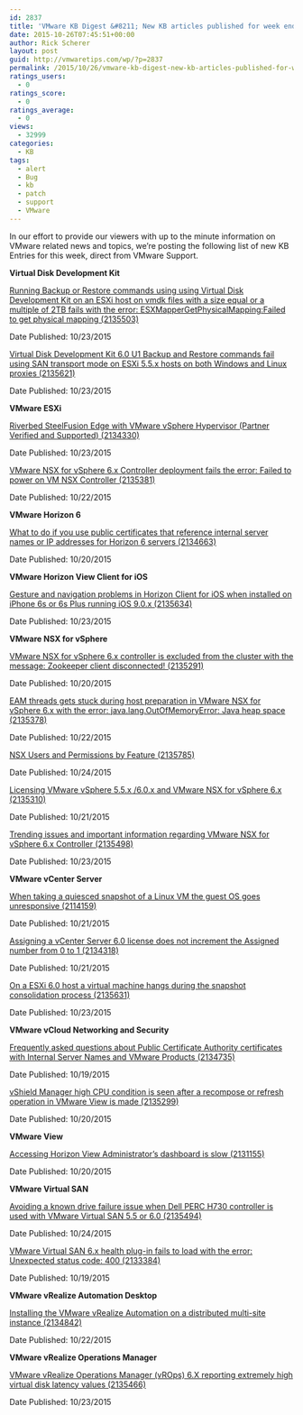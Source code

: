 ```yaml
---
id: 2837
title: 'VMware KB Digest &#8211; New KB articles published for week ending 10/24/15'
date: 2015-10-26T07:45:51+00:00
author: Rick Scherer
layout: post
guid: http://vmwaretips.com/wp/?p=2837
permalink: /2015/10/26/vmware-kb-digest-new-kb-articles-published-for-week-ending-102415/
ratings_users:
  - 0
ratings_score:
  - 0
ratings_average:
  - 0
views:
  - 32999
categories:
  - KB
tags:
  - alert
  - Bug
  - kb
  - patch
  - support
  - VMware
---
```

In our effort to provide our viewers with up to the minute information on VMware related news and topics, we&#8217;re posting the following list of new KB Entries for this week, direct from VMware Support.

<!--more-->

**Virtual Disk Development Kit**
  
[Running Backup or Restore commands using using Virtual Disk Development Kit on an ESXi host on vmdk files with a size equal or a multiple of 2TB fails with the error: ESXMapperGetPhysicalMapping:Failed to get physical mapping (2135503)](http://vmw.re/1LX4b8F)
  
Date Published: 10/23/2015
  
[Virtual Disk Development Kit 6.0 U1 Backup and Restore commands fail using SAN transport mode on ESXi 5.5.x hosts on both Windows and Linux proxies (2135621)](http://vmw.re/1LX4b8G)
  
Date Published: 10/23/2015

**VMware ESXi**
  
[Riverbed SteelFusion Edge with VMware vSphere Hypervisor (Partner Verified and Supported) (2134330)](http://vmw.re/1k4RjlX)
  
Date Published: 10/23/2015
  
[VMware NSX for vSphere 6.x Controller deployment fails the error: Failed to power on VM NSX Controller (2135381)](http://vmw.re/1LX49h4)
  
Date Published: 10/22/2015

**VMware Horizon 6**
  
[What to do if you use public certificates that reference internal server names or IP addresses for Horizon 6 servers (2134663)](http://vmw.re/1LX49h5)
  
Date Published: 10/20/2015

**VMware Horizon View Client for iOS**
  
[Gesture and navigation problems in Horizon Client for iOS when installed on iPhone 6s or 6s Plus running iOS 9.0.x (2135634)](http://vmw.re/1LX4b8J)
  
Date Published: 10/23/2015

**VMware NSX for vSphere**
  
[VMware NSX for vSphere 6.x controller is excluded from the cluster with the message: Zookeeper client disconnected! (2135291)](http://vmw.re/1LX49h6)
  
Date Published: 10/20/2015
  
[EAM threads gets stuck during host preparation in VMware NSX for vSphere 6.x with the error: java.lang.OutOfMemoryError: Java heap space (2135378)](http://vmw.re/1k4RlKF)
  
Date Published: 10/22/2015
  
[NSX Users and Permissions by Feature (2135785)](http://vmw.re/1LX4b8O)
  
Date Published: 10/24/2015
  
[Licensing VMware vSphere 5.5.x /6.0.x and VMware NSX for vSphere 6.x (2135310)](http://vmw.re/1k4Rjm4)
  
Date Published: 10/21/2015
  
[Trending issues and important information regarding VMware NSX for vSphere 6.x Controller (2135498)](http://vmw.re/1LX49h9)
  
Date Published: 10/23/2015

**VMware vCenter Server**
  
[When taking a quiesced snapshot of a Linux VM the guest OS goes unresponsive (2114159)](http://vmw.re/1k4RlKG)
  
Date Published: 10/21/2015
  
[Assigning a vCenter Server 6.0 license does not increment the Assigned number from 0 to 1 (2134318)](http://vmw.re/1LX49ha)
  
Date Published: 10/21/2015
  
[On a ESXi 6.0 host a virtual machine hangs during the snapshot consolidation process (2135631)](http://vmw.re/1k4Rjm5)
  
Date Published: 10/23/2015

**VMware vCloud Networking and Security**
  
[Frequently asked questions about Public Certificate Authority certificates with Internal Server Names and VMware Products (2134735)](http://vmw.re/1MBKvDF)
  
Date Published: 10/19/2015
  
[vShield Manager high CPU condition is seen after a recompose or refresh operation in VMware View is made (2135299)](http://vmw.re/1k4RlKH)
  
Date Published: 10/20/2015

**VMware View**
  
[Accessing Horizon View Administrator’s dashboard is slow (2131155)](http://vmw.re/1LX4bp2)
  
Date Published: 10/20/2015

**VMware Virtual SAN**
  
[Avoiding a known drive failure issue when Dell PERC H730 controller is used with VMware Virtual SAN 5.5 or 6.0 (2135494)](http://vmw.re/1k4RlKJ)
  
Date Published: 10/24/2015
  
[VMware Virtual SAN 6.x health plug-in fails to load with the error: Unexpected status code: 400 (2133384)](http://vmw.re/1LX4bp3)
  
Date Published: 10/19/2015

**VMware vRealize Automation Desktop**
  
[Installing the VMware vRealize Automation on a distributed multi-site instance (2134842)](http://vmw.re/1k4Rjm6)
  
Date Published: 10/22/2015

**VMware vRealize Operations Manager**
  
[VMware vRealize Operations Manager (vROps) 6.X reporting extremely high virtual disk latency values (2135466)](http://vmw.re/1LX4bp6)
  
Date Published: 10/23/2015